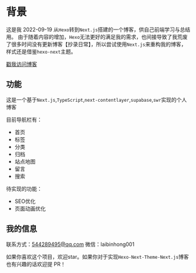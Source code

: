 # 背景
这是我 2022-09-19 从`Hexo`转到`Next.js`搭建的一个博客，供自己前端学习与总结用。
由于随着内容的增加，`Hexo`无法更好的满足我的需求，也间接导致了我荒废了很多时间没有更新博客【抄录日常】，所以尝试使用`Next.js`来重构我的博客，样式还是借鉴`hexo-next`主题。

[戳我访问博客](https://laibh.top)

## 功能

这是一个基于`Next.js`,`TypeScript`,`next-contentlayer`,`supabase`,`swr`实现的个人博客

目前导航栏有：

- 首页
- 标签
- 分类
- 归档
- 站点地图
- 留言
- 搜索

待实现的功能：
- SEO优化
- 页面动画优化

## 我的信息
联系方式：544289495@qq.com
微信：laibinhong001

如果你喜欢这个项目，欢迎star。如果你对于实现`Hexo-Next-Theme-Next.js`博客也有兴趣的话欢迎提 PR！

